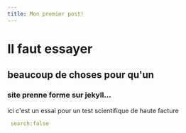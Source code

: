 ```yaml
---
title: Mon premier post!
--- 
```



# Il faut essayer
## beaucoup de choses pour qu'un
### site prenne forme sur jekyll... 

ici c'est un essai pour un test scientifique de haute facture

```yaml
 search:false
```
